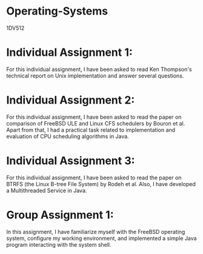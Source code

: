 # Operating-Systems
1DV512

# Individual Assignment 1: 
For this individual assignment, I have been asked to read Ken Thompson's technical report on Unix implementation and answer several questions.

# Individual Assignment 2: 
For this individual assignment, I have been asked to read the paper on comparison of FreeBSD ULE and Linux CFS schedulers by Bouron et al. Apart from that, I had a practical task related to implementation and evaluation of CPU scheduling algorithms in Java.

# Individual Assignment 3:
For this individual assignment, I have been asked to read the paper on BTRFS (the Linux B-tree File System) by Rodeh et al. Also, I have developed a Multithreaded Service in Java.

# Group Assignment 1: 
In this assignment, I have familiarize myself with the FreeBSD operating system, configure my working environment, and implemented a simple Java program interacting with the system shell.

